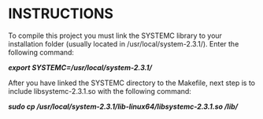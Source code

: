 # INSTRUCTIONS

To compile this project you must link the SYSTEMC library to your
installation folder (usually located in /usr/local/system-2.3.1/). 
Enter the following command: 

***export SYSTEMC=/usr/local/system-2.3.1/***

After you have linked the SYSTEMC directory to the Makefile, 
next step is to include libsystemc-2.3.1.so with the following command:

***sudo cp /usr/local/system-2.3.1/lib-linux64/libsystemc-2.3.1.so /lib/***


